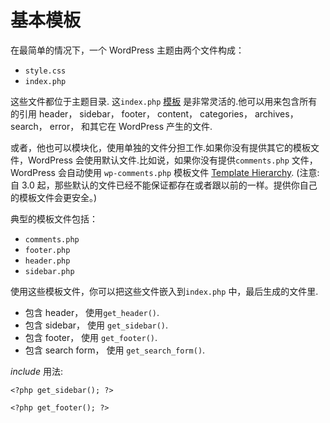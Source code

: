 # 基本模板

在最简单的情况下，一个 WordPress 主题由两个文件构成：

- `style.css`
- `index.php`

这些文件都位于主题目录. 这`index.php` [模板](https://codex.wordpress.org/Stepping_Into_Templates) 是非常灵活的.他可以用来包含所有的引用 header， sidebar， footer， content， categories， archives， search， error， 和其它在 WordPress 产生的文件.

或者，他也可以模块化，使用单独的文件分担工作.如果你没有提供其它的模板文件，WordPress 会使用默认文件.比如说，如果你没有提供`comments.php` 文件， WordPress 会自动使用 `wp-comments.php` 模板文件 [Template Hierarchy](https://codex.wordpress.org/Template_Hierarchy). (注意: 自 3.0 起，那些默认的文件已经不能保证都存在或者跟以前的一样。提供你自己的模板文件会更安全。)

典型的模板文件包括：

- `comments.php`
- `footer.php`
- `header.php`
- `sidebar.php`

使用这些模板文件，你可以把这些文件嵌入到`index.php` 中，最后生成的文件里.

- 包含 header， 使用`get_header()`.
- 包含 sidebar， 使用 `get_sidebar()`.
- 包含 footer， 使用 `get_footer()`.
- 包含 search form， 使用 `get_search_form()`.

_include_ 用法:

```
<?php get_sidebar(); ?>

<?php get_footer(); ?>
```
